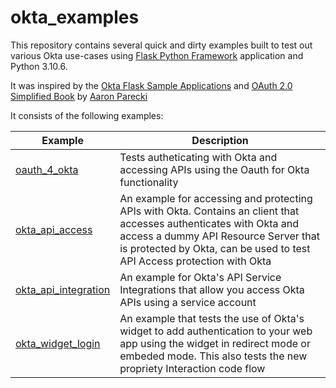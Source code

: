 # okta_examples

This repository contains several quick and dirty examples built to test out various Okta use-cases using [Flask Python Framework](https://flask.palletsprojects.com/en/2.2.x/) application and Python 3.10.6.

It was inspired by the [Okta Flask Sample Applications](https://github.com/okta/samples-python-flask) and [OAuth 2.0 Simplified Book](https://oauth2simplified.com/) by [Aaron Parecki](https://github.com/aaronpk)

It consists of the following examples:

|Example                             |Description                 |
|------------------------------------|----------------------------|
|[oauth_4_okta](/oauth_4_okta)       |Tests autheticating with Okta and accessing APIs using the Oauth for Okta functionality|  
|[okta_api_access](/okta_api_access)   |An example for accessing and protecting APIs with Okta. Contains an client that accesses authenticates with Okta and access a dummy API Resource Server that is protected by Okta, can be used to test API Access protection with Okta|
|[okta_api_integration](/okta_api_integration)| An example for Okta's API Service Integrations that allow you access Okta APIs using a service account|
|[okta_widget_login](/okta_widget_login)| An example that tests the use of Okta's widget to add authentication to your web app using the widget in redirect mode or embeded mode. This also tests the new propriety Interaction code flow| 
